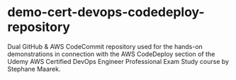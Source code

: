 # demo-cert-devops-codedeploy-repository
Dual GitHub &amp; AWS CodeCommit repository used for the hands-on demonstrations in connection with the AWS CodeDeploy section of the Udemy AWS Certified DevOps Engineer Professional Exam Study course by Stephane Maarek.
